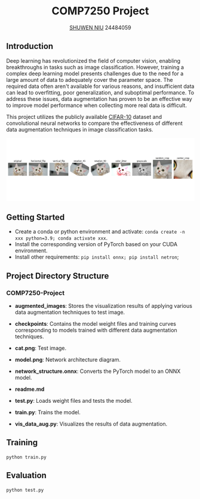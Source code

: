 <div align="center">

# <b>COMP7250 Project</b>

[SHUWEN NIU](https://github.com/sw1014)
24484059

</div>

## Introduction
Deep learning has revolutionized the field of computer vision, enabling breakthroughs in tasks such as image classification. However, training a complex deep learning model presents challenges due to the need for a large amount of data to adequately cover the parameter space. The required data often aren't available for various reasons, and insufficient data can lead to overfitting, poor generalization, and suboptimal performance. To address these issues, data augmentation has proven to be an effective way to improve model performance when collecting more real data is difficult. 

This project utilizes the publicly available [CIFAR-10](https://www.cs.toronto.edu/~kriz/cifar.html) dataset and convolutional neural networks to compare the effectiveness of different data augmentation techniques in image classification tasks.

![test](./augmented_images/combined_visualization.png "Optional title")

## Getting Started

* Create a conda or python environment and activate: `conda create -n xxx python=3.9; conda activate xxx`.
* Install the corresponding version of PyTorch based on your CUDA environment.
* Install other requirements: `pip install onnx; pip install netron`;


## Project Directory Structure

### COMP7250-Project
- **augmented_images**: Stores the visualization results of applying various data augmentation techniques to test image.

- **checkpoints**: Contains the model weight files and training curves corresponding to models trained with different data augmentation techniques.

- **cat.png**: Test image.

- **model.png**: Network architecture diagram.

- **network_structure.onnx**: Converts the PyTorch model to an ONNX model.

- **readme.md**

- **test.py**: Loads weight files and tests the model.

- **train.py**: Trains the model.

- **vis_data_aug.py**: Visualizes the results of data augmentation.

## Training
```
python train.py
```
## Evaluation

```
python test.py
```
